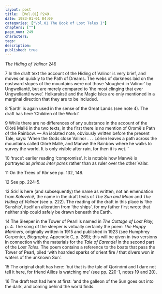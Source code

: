 ```yaml
---
layout: post
title: 【Vol.01】P249.
date: 1983-01-01 04:09
categories: ["Vol.01 The Book of Lost Tales I"]
chapters: [""]
page_num: 249
characters: 
tags: 
description: 
published: true
---
```


<p style="text-indent: 0;">
<I>The Hiding of Valinor </I>249
</p>

7 In the draft text the account of the Hiding of Valinor is very brief, and moves on quickly to the Path of Dreams. The webs of darkness laid on the eastward slopes of the mountains were not those ‘sloughed in Valinor’ by Ungweliantë, but are merely compared to ‘the most clinging that ever Ungweliantë wove’. Helkaraksë and the Magic Isles are only mentioned in a marginal direction that they are to be included.

8  ‘Earth’ is again used in the sense of the Great Lands (see note 4). The draft has here ‘Children of the World’.

9 While there are no differences of any substance in the account of the Olórë Mallë in the two texts, in the first there is no mention of Oromë's Path of the Rainbow. — An isolated note, obviously written before the present Tale, says: ‘When the Gods close Valinor . . . Lórien leaves a path across the mountains called Olórë Mallë, and Manwë the Rainbow where he walks to survey the world. It is only visible after rain, for then it is wet. ’

10  ‘truce’: earlier reading ‘compromise’. It is notable how Manwë is portrayed as <I>primus inter pares </I>rather than as ruler over the other Valar.

11  On the Trees of Kôr see pp. 132, 148.

12 See pp. 224-5.

13  <I>Sári </I>is here (and subsequently) the name as written, not an emendation from <I>Kalavénë, </I>the name in the draft texts of <I>The Sun and Moon </I>and <I>The Hiding of Valinor </I>(see p. 222). The reading of the draft in this place is ‘the Sunship’, itself an alteration from ‘the ships', for my father first wrote that neither ship could safely be drawn beneath the Earth.

14 The Sleeper in the Tower of Pearl is named in <I>The Cottage of Lost Play, </I>p. 4. The song of the sleeper is virtually certainly the poem <I>The Happy Mariners, </I>originally written in 1915 and published in 1923 (see Humphrey Carpenter, <I>Biography, </I>Appendix C, p. 269); this will be given in two versions in connection with the materials for the <I>Tale of Earendel </I>in the second part of the <I>Lost Tales. </I>The poem contains a reference to the boats that pass the Tower of Pearl, piled ‘with hoarded sparks of orient fire / that divers won in waters of the unknown Sun’.

15 The original draft has here: ‘but that is the tale of Qorinómi and I dare not tell it here, for friend Ailios is watching me’ (see pp. 220-1, notes 19 and 20).

16 The draft text had here at first: ‘and the galleon of the Sun goes out into the dark, and coming behind the world finds

